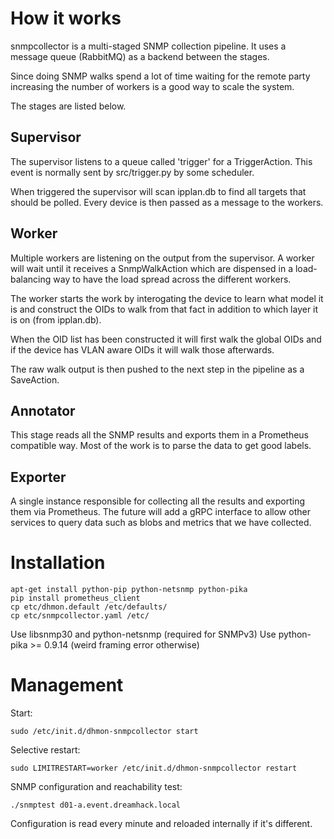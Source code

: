 # How it works

snmpcollector is a multi-staged SNMP collection pipeline.
It uses a message queue (RabbitMQ) as a backend between the stages.

Since doing SNMP walks spend a lot of time waiting for the remote party
increasing the number of workers is a good way to scale the system.

The stages are listed below.

## Supervisor

The supervisor listens to a queue called 'trigger' for a TriggerAction.
This event is normally sent by src/trigger.py by some scheduler.

When triggered the supervisor will scan ipplan.db to find all
targets that should be polled. Every device is then passed as
a message to the workers.

## Worker

Multiple workers are listening on the output from the supervisor.
A worker will wait until it receives a SnmpWalkAction which are
dispensed in a load-balancing way to have the load spread across the
different workers.

The worker starts the work by interogating the device to learn
what model it is and construct the OIDs to walk from that fact in addition
to which layer it is on (from ipplan.db).

When the OID list has been constructed it will first walk the global
OIDs and if the device has VLAN aware OIDs it will walk those afterwards.

The raw walk output is then pushed to the next step in the pipeline as a
SaveAction.

## Annotator

This stage reads all the SNMP results and exports them in a Prometheus
compatible way. Most of the work is to parse the data to get good labels.

## Exporter

A single instance responsible for collecting all the results and exporting
them via Prometheus. The future will add a gRPC interface to allow other
services to query data such as blobs and metrics that we have collected.

# Installation

    apt-get install python-pip python-netsnmp python-pika
    pip install prometheus_client
    cp etc/dhmon.default /etc/defaults/
    cp etc/snmpcollector.yaml /etc/

Use libsnmp30 and python-netsnmp (required for SNMPv3)
Use python-pika >= 0.9.14 (weird framing error otherwise)

# Management

Start:

    sudo /etc/init.d/dhmon-snmpcollector start

Selective restart:

    sudo LIMITRESTART=worker /etc/init.d/dhmon-snmpcollector restart

SNMP configuration and reachability test:

    ./snmptest d01-a.event.dreamhack.local

Configuration is read every minute and reloaded internally if it's different.
